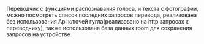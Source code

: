 Переводчик с функциями распознавания голоса, и текста с фотографии, можно посмотреть список
последних запросов перевода, реализована без
использования Api ключей гугла(реализовано на
http запросах к переводчику), также использована база данных room для сохранения запросов на
устройстве
